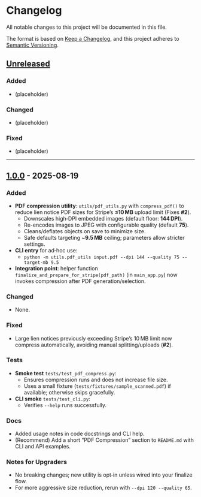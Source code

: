 # Changelog
All notable changes to this project will be documented in this file.

The format is based on [Keep a Changelog](https://keepachangelog.com/en/1.1.0/),
and this project adheres to [Semantic Versioning](https://semver.org/spec/v2.0.0.html).

## [Unreleased]
### Added
- (placeholder)

### Changed
- (placeholder)

### Fixed
- (placeholder)

---

## [1.0.0] - 2025-08-19
### Added
- **PDF compression utility**: `utils/pdf_utils.py` with `compress_pdf()` to reduce lien notice PDF sizes for Stripe’s **≤10 MB** upload limit (Fixes **#2**).
  - Downscales high‑DPI embedded images (default floor: **144 DPI**).
  - Re-encodes images to JPEG with configurable quality (default **75**).
  - Cleans/deflates objects on save to minimize size.
  - Safe defaults targeting ~**9.5 MB** ceiling; parameters allow stricter settings.
- **CLI entry** for ad‑hoc use:
  - `python -m utils.pdf_utils input.pdf --dpi 144 --quality 75 --target-mb 9.5`
- **Integration point**: helper function `finalize_and_prepare_for_stripe(pdf_path)` (in `main_app.py`) now invokes compression after PDF generation/selection.

### Changed
- None.

### Fixed
- Large lien notices previously exceeding Stripe’s 10 MB limit now compress automatically, avoiding manual splitting/uploads (**#2**).

### Tests
- **Smoke test** `tests/test_pdf_compress.py`:
  - Ensures compression runs and does not increase file size.
  - Uses a small fixture (`tests/fixtures/sample_scanned.pdf`) if available; otherwise skips gracefully.
- **CLI smoke** `tests/test_cli.py`:
  - Verifies `--help` runs successfully.

### Docs
- Added usage notes in code docstrings and CLI help.
- (Recommend) Add a short “PDF Compression” section to `README.md` with CLI and API examples.

### Notes for Upgraders
- No breaking changes; new utility is opt‑in unless wired into your finalize flow.
- For more aggressive size reduction, rerun with `--dpi 120 --quality 65`.

[Unreleased]: https://github.com/aptech3/ap3tech-tools/compare/v1.0.0...HEAD
[1.0.0]: https://github.com/aptech3/ap3tech-tools/releases/tag/v1.0.0
